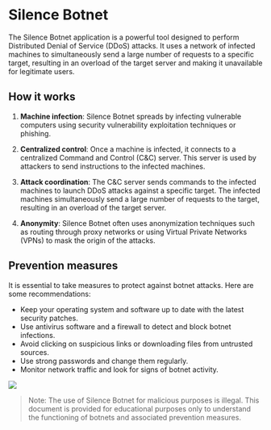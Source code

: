 # Silence Botnet

The Silence Botnet application is a powerful tool designed to perform Distributed Denial of Service (DDoS) attacks. It uses a network of infected machines to simultaneously send a large number of requests to a specific target, resulting in an overload of the target server and making it unavailable for legitimate users.

## How it works

1. **Machine infection**: Silence Botnet spreads by infecting vulnerable computers using security vulnerability exploitation techniques or phishing.

2. **Centralized control**: Once a machine is infected, it connects to a centralized Command and Control (C&C) server. This server is used by attackers to send instructions to the infected machines.

3. **Attack coordination**: The C&C server sends commands to the infected machines to launch DDoS attacks against a specific target. The infected machines simultaneously send a large number of requests to the target, resulting in an overload of the target server.

4. **Anonymity**: Silence Botnet often uses anonymization techniques such as routing through proxy networks or using Virtual Private Networks (VPNs) to mask the origin of the attacks.

## Prevention measures

It is essential to take measures to protect against botnet attacks. Here are some recommendations:

- Keep your operating system and software up to date with the latest security patches.
- Use antivirus software and a firewall to detect and block botnet infections.
- Avoid clicking on suspicious links or downloading files from untrusted sources.
- Use strong passwords and change them regularly.
- Monitor network traffic and look for signs of botnet activity.

![](/img/1.jpeg)


> Note: The use of Silence Botnet for malicious purposes is illegal. This document is provided for educational purposes only to understand the functioning of botnets and associated prevention measures.

